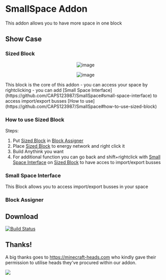 # SmallSpace Addon
This addon allows you to have more space in one block

## Show Case
### Sized Block
<p align="center"><img alt="image" src="https://user-images.githubusercontent.com/87692752/236265631-a567832a-84bb-4d10-b0a4-26d4f912b883.png"></p>
<p align="center"><img alt="image" src="https://user-images.githubusercontent.com/87692752/236265512-962f7c97-5d6b-4e88-a567-eed3fc1f2e80.png"></p>
This block is the core of this addon - you can access your space by rightclicking
                                     - you can add [Small Space Interface](https://github.com/CAPS123987/SmallSpace#small-space-interface) to access import/export busses
[How to use](https://github.com/CAPS123987/SmallSpace#how-to-use-sized-block)

### How to use Sized Block
Steps:
1.  Put [Sized Block](https://github.com/CAPS123987/SmallSpace#sized-block) in [Block Assigner](https://github.com/CAPS123987/SmallSpace#block-assigner)
2.  Place [Sized Block](https://github.com/CAPS123987/SmallSpace#sized-block) to energy network and right click it
3.  Build Anythink you want
4.  For additional function you can go back and shift+rightclick with [Small Space Interface](https://github.com/CAPS123987/SmallSpace#small-space-interface) on [Sized Block](https://github.com/CAPS123987/SmallSpace#sized-block) to have acces to import/export busses

### Small Space Interface
This Block allows you to access import/export busses in your space

### Block Assigner

## Download
[![Build Status](https://thebusybiscuit.github.io/builds/Sefiraat/Cultivation/main/badge.svg)](https://thebusybiscuit.github.io/builds/CAPS123987/SmallSpace/master/)

## Thanks!

A big thanks goes to https://minecraft-heads.com who kindly gave their permission to utilise heads they've procured within our addon.

[![](https://minecraft-heads.com/images/banners/minecraft-heads_fullbanner_468x60.png)](https://minecraft-heads.com/)
